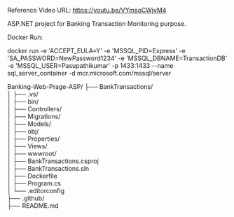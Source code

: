 Reference Video URL: https://youtu.be/VYmsoCWjvM4

ASP.NET project for Banking Transaction Monitoring purpose.

Docker Run:

docker run -e 'ACCEPT_EULA=Y' -e 'MSSQL_PID=Express' -e 'SA_PASSWORD=NewPassword1234' -e 'MSSQL_DBNAME=TransactionDB' -e 'MSSQL_USER=Pasupathikumar' -p 1433:1433 --name sql_server_container -d mcr.microsoft.com/mssql/server

Banking-Web-Prage-ASP/
├── BankTransactions/              
│   ├── .vs/                       
│   ├── bin/                       
│   ├── Controllers/               
│   ├── Migrations/                
│   ├── Models/                    
│   ├── obj/                       
│   ├── Properties/                
│   ├── Views/                     
│   ├── wwwroot/                   
│   ├── BankTransactions.csproj    
│   ├── BankTransactions.sln       
│   ├── Dockerfile                 
│   ├── Program.cs                 
│   └── .editorconfig              
├── .github/                       
├── README.md                      